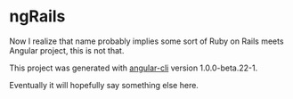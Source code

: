 # ngRails
Now I realize that name probably implies some sort of Ruby on Rails meets Angular project, this is not that.

This project was generated with [angular-cli](https://github.com/angular/angular-cli) version 1.0.0-beta.22-1.

Eventually it will hopefully say something else here.
